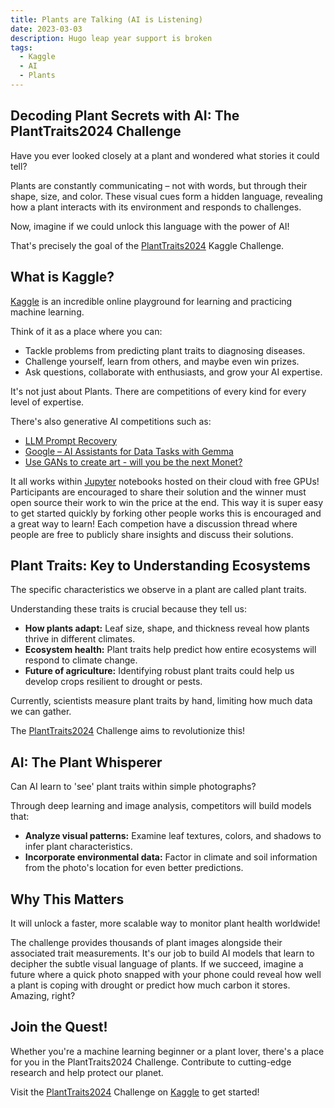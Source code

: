 ```yaml
---
title: Plants are Talking (AI is Listening)
date: 2023-03-03
description: Hugo leap year support is broken
tags:
  - Kaggle
  - AI
  - Plants
---
```

## Decoding Plant Secrets with AI: The PlantTraits2024 Challenge

Have you ever looked closely at a plant and wondered what stories it could tell?

Plants are constantly communicating – not with words, but through their shape, size, and color.
These visual cues form a hidden language, revealing how a plant interacts with its environment and responds to challenges. 

Now, imagine if we could unlock this language with the power of AI!

That's precisely the goal of the [PlantTraits2024](https://www.kaggle.com/competitions/planttraits2024) Kaggle Challenge.

## What is Kaggle?

[Kaggle](https://www.kaggle.com) is an incredible online playground for learning and practicing machine learning.

Think of it as a place where you can:

* Tackle problems from predicting plant traits to diagnosing diseases.
* Challenge yourself, learn from others, and maybe even win prizes.
* Ask questions, collaborate with enthusiasts, and grow your AI expertise. 

It's not just about Plants. There are competitions of every kind for every level of expertise.

There's also generative AI competitions such as:

* [LLM Prompt Recovery](https://www.kaggle.com/competitions/llm-prompt-recovery)
* [Google – AI Assistants for Data Tasks with Gemma](https://www.kaggle.com/competitions/data-assistants-with-gemma)
* [Use GANs to create art - will you be the next Monet?](https://www.kaggle.com/competitions/gan-getting-started)

It all works within [Jupyter](https://jupyter.org/) notebooks hosted on their cloud with free GPUs!
Participants are encouraged to share their solution and the winner must open source their work to win the price at the end.
This way it is super easy to get started quickly by forking other people works this is encouraged and a great way to learn!
Each competion have a discussion thread where people are free to publicly share insights and discuss their solutions.

## Plant Traits: Key to Understanding Ecosystems

The specific characteristics we observe in a plant are called plant traits.

Understanding these traits is crucial because they tell us:

* **How plants adapt:**  Leaf size, shape, and thickness reveal how plants thrive in different climates.
* **Ecosystem health:** Plant traits help predict how entire ecosystems will respond to climate change.
* **Future of agriculture:**  Identifying robust plant traits could help us develop crops resilient to drought or pests.

Currently, scientists measure plant traits by hand, limiting how much data we can gather.

The [PlantTraits2024](https://www.kaggle.com/competitions/planttraits2024) Challenge aims to revolutionize this!

## AI: The Plant Whisperer

Can AI learn to 'see' plant traits within simple photographs?

Through deep learning and image analysis, competitors will build models that:

 * **Analyze visual patterns:** Examine leaf textures, colors, and shadows to infer plant characteristics.
 * **Incorporate environmental data:** Factor in climate and soil information from the photo's location for even better predictions.

## Why This Matters

It will unlock a faster, more scalable way to monitor plant health worldwide!

The challenge provides thousands of plant images alongside their associated trait measurements.
It's our job to build AI models that learn to decipher the subtle visual language of plants.
If we succeed, imagine a future where a quick photo snapped with your phone could reveal how well
a plant is coping with drought or predict how much carbon it stores. Amazing, right?

## Join the Quest!

Whether you're a machine learning beginner or a plant lover, there's a place for you in the PlantTraits2024 Challenge.
Contribute to cutting-edge research and help protect our planet.

Visit the [PlantTraits2024](https://www.kaggle.com/competitions/planttraits2024)
Challenge on [Kaggle](https://www.kaggle.com) to get started!

<script src="https://giscus.app/client.js"
        data-repo="sineer/sin.io"
        data-repo-id="R_kgDOLZ6T2Q"
        data-category-id="DIC_kwDOLZ6T2c4CdsS-"
        data-mapping="pathname"
        data-strict="0"
        data-reactions-enabled="1"
        data-emit-metadata="0"
        data-input-position="bottom"
        data-theme="preferred_color_scheme"
        data-lang="en"
        crossorigin="anonymous"
        async>
</script>